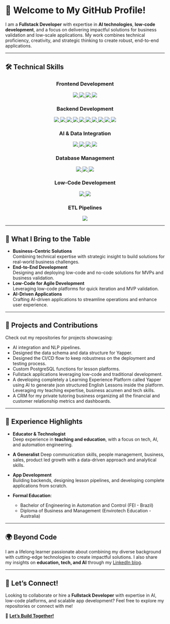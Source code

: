 # 👋 Welcome to My GitHub Profile!

I am a **Fullstack Developer** with expertise in **AI technologies**, **low-code development**, and a focus on delivering impactful solutions for business validation and low-scale applications. My work combines technical proficiency, creativity, and strategic thinking to create robust, end-to-end applications.

---

## 🛠️ Technical Skills

<p align="center">
  <h3 align="center">Frontend Development</h3>
  <p align="center">
    <a href="https://flutter.dev/">
      <img src="https://img.shields.io/badge/Flutter-02569B?style=for-the-badge&logo=flutter&logoColor=white" />
    </a>
    <a href="https://flutterflow.io/">
      <img src="https://img.shields.io/badge/FlutterFlow-0A84FF?style=for-the-badge&logo=flutter&logoColor=white" />
    </a>
    <a href="https://developer.mozilla.org/en-US/docs/Web/CSS">
      <img src="https://img.shields.io/badge/CSS-1572B6?style=for-the-badge&logo=css3&logoColor=white" />
    </a>
    <a href="https://developer.mozilla.org/en-US/docs/Web/HTML">
      <img src="https://img.shields.io/badge/HTML-E34F26?style=for-the-badge&logo=html5&logoColor=white" />
    </a>
  </p>

  <h3 align="center">Backend Development</h3>
  <p align="center">
    <a href="https://www.postgresql.org/">
      <img src="https://img.shields.io/badge/PostgreSQL-336791?style=for-the-badge&logo=postgresql&logoColor=white" />
    </a>
    <a href="https://www.typescriptlang.org/">
      <img src="https://img.shields.io/badge/TypeScript-3178C6?style=for-the-badge&logo=typescript&logoColor=white" />
    </a>
    <a href="https://dart.dev/">
      <img src="https://img.shields.io/badge/Dart-0175C2?style=for-the-badge&logo=dart&logoColor=white" />
    </a>
    <a href="https://developer.mozilla.org/en-US/docs/Web/JavaScript">
      <img src="https://img.shields.io/badge/JavaScript-F7DF1E?style=for-the-badge&logo=javascript&logoColor=black" />
    </a>
    <a href="https://en.wikipedia.org/wiki/C_(programming_language)">
      <img src="https://img.shields.io/badge/C-00599C?style=for-the-badge&logo=c&logoColor=white" />
    </a>
    <a href="https://isocpp.org/">
      <img src="https://img.shields.io/badge/C++-00599C?style=for-the-badge&logo=cplusplus&logoColor=white" />
    </a>
    <a href="https://firebase.google.com/">
      <img src="https://img.shields.io/badge/Firebase-FFCA28?style=for-the-badge&logo=firebase&logoColor=black" />
    </a>
    <a href="https://supabase.com/">
      <img src="https://img.shields.io/badge/Supabase-3ECF8E?style=for-the-badge&logo=supabase&logoColor=white" />
    </a>
    <a href="#">
      <img src="https://img.shields.io/badge/Edge%20Functions-1E90FF?style=for-the-badge&logo=cloudflare&logoColor=white" />
    </a>
    <a href="#">
      <img src="https://img.shields.io/badge/REST%20API-00ADD8?style=for-the-badge&logo=api&logoColor=white" />
    </a>
  </p>

  <h3 align="center">AI & Data Integration</h3>
  <p align="center">
    <a href="https://www.langchain.com/">
      <img src="https://img.shields.io/badge/LangChain-FF5733?style=for-the-badge&logo=langchain&logoColor=white" />
    </a>
    <a href="https://langflow.org/">
      <img src="https://img.shields.io/badge/LangFlow-681DFF?style=for-the-badge&logo=web&logoColor=white" />
    </a>
    <a href="https://buildship.dev/">
      <img src="https://img.shields.io/badge/Buildship-FF6F61?style=for-the-badge&logo=gradle&logoColor=white" />
    </a>
    <a href="#">
      <img src="https://img.shields.io/badge/Prompt%20Engineering-FFCC00?style=for-the-badge&logo=openai&logoColor=black" />
    </a>
  </p>

  <h3 align="center">Database Management</h3>
  <p align="center">
    <a href="https://www.postgresql.org/">
      <img src="https://img.shields.io/badge/PostgreSQL-336791?style=for-the-badge&logo=postgresql&logoColor=white" />
    </a>
    <a href="https://www.sqlite.org/index.html">
      <img src="https://img.shields.io/badge/SQLite-003B57?style=for-the-badge&logo=sqlite&logoColor=white" />
    </a>
    <a href="#">
      <img src="https://img.shields.io/badge/ORM-808080?style=for-the-badge&logo=database&logoColor=white" />
    </a>
  </p>

  <h3 align="center">Low-Code Development</h3>
  <p align="center">
    <a href="https://flutterflow.io/">
      <img src="https://img.shields.io/badge/FlutterFlow-0A84FF?style=for-the-badge&logo=flutter&logoColor=white" />
    </a>
    <a href="https://supabase.com/">
      <img src="https://img.shields.io/badge/Supabase-3ECF8E?style=for-the-badge&logo=supabase&logoColor=white" />
    </a>
  </p>

  <h3 align="center">ETL Pipelines</h3>
  <p align="center">
    <a href="#">
      <img src="https://img.shields.io/badge/ETL-4CAF50?style=for-the-badge&logo=databricks&logoColor=white" />
    </a>
  </p>
</p>


---

## 🚀 What I Bring to the Table

- **Business-Centric Solutions**  
  Combining technical expertise with strategic insight to build solutions for real-world business challenges.
- **End-to-End Development**  
  Designing and deploying low-code and no-code solutions for MVPs and business validation.  
- **Low-Code for Agile Development**  
  Leveraging low-code platforms for quick iteration and MVP validation.
- **AI-Driven Applications**  
  Crafting AI-driven applications to streamline operations and enhance user experience.  

---

## 🌟 Projects and Contributions

Check out my repositories for projects showcasing:  
- AI integration and NLP pipelines.
- Designed the data schema and data structure for Yapper.
- Designed the CI/CD flow to keep robustness on the deployment and testing process.  
- Custom PostgreSQL functions for lesson platforms.  
- Fullstack applications leveraging low-code and traditional development.
- A developing completely a Learning Experience Platform called Yapper using AI to generate json structured English Lessons inside the platform. Leveraging my teaching expertise, business acumen and tech skills.
- A CRM for my private tutoring business organizing all the financial and customer relationship metrics and dashboards.  

---

## 💼 Experience Highlights

- **Educator & Technologist**  
  Deep experience in **teaching and education**, with a focus on tech, AI, and automation engineering.
- **A Generalist**
  Deep communication skills, people management, business, sales, product led growth with a data-driven approach and analytical skills.  
- **App Development**  
  Building backends, designing lesson pipelines, and developing complete applications from scratch.

- **Formal Education**:  
  - Bachelor of Engineering in Automation and Control (FEI - Brazil)  
  - Diploma of Business and Management (Envirotech Education - Australia)  

---

## 🌍 Beyond Code

I am a lifelong learner passionate about combining my diverse background with cutting-edge technologies to create impactful solutions. I also share my insights on **education, tech, and AI** through my [LinkedIn blog](https://www.linkedin.com/in/paulosasakicymbaum/recent-activity/articles/).

---

## 🤝 Let’s Connect!

Looking to collaborate or hire a **Fullstack Developer** with expertise in AI, low-code platforms, and scalable app development? Feel free to explore my repositories or connect with me!

💌 **[Let’s Build Together!](mailto:paulo.cymbaum@gmail.com)**
